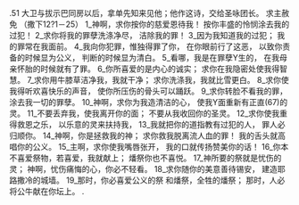 .51 
大卫与拔示巴同房以后，拿单先知来见他；他作这诗，交给圣咏团长。 
求主赦免 
（撒下12?1－25） 
1_神啊，求你按你的慈爱恩待我！ 
按你丰盛的怜悯涂去我的过犯！ 
2_求你将我的罪孽洗涤净尽， 
洁除我的罪！ 
3_因为我知道我的过犯； 
我的罪常在我面前。 
4_我向你犯罪，惟独得罪了你， 
在你眼前行了这恶， 
以致你责备的时候显为公义， 
判断的时候显为清白。 
5_看哪，我是在罪孽Y生的， 
在我母亲怀胎的时候就有了罪。 
6_你所喜爱的是内心的诚实； 
求你在我隐密处使我得智慧。 
7_求你用牛膝草洁净我，我就干净； 
求你洗涤我，我就比雪更白。 
8_求你使我得听欢喜快乐的声音， 
使你所压伤的骨头可以踊跃。 
9_求你转脸不看我的罪， 
涂去我一切的罪孽。 
10_神啊，求你为我造清洁的心， 
使我Y面重新有正直(67)的灵。 
11_不要丢弃我，使我离开你的面； 
不要从我收回你的圣灵。 
12_求你使我重得救恩之乐， 
以乐意的灵来扶持我， 
13_我就把你的道指教有过犯的人， 
罪人必归顺你。 
14_神啊，你是拯救我的神； 
求你救我脱离流人血的罪！ 
我的舌头就高唱你的公义。 
15_主啊，求你使我嘴唇张开， 
我的口就传扬赞美你的话！ 
16_你本不喜爱祭物，若喜爱，我就献上； 
燔祭你也不喜悦。 
17_神所要的祭就是忧伤的灵； 
神啊，忧伤痛悔的心，你必不轻看。 
18_求你随你的美意善待锡安， 
建造耶路撒冷的城墙。 
19_那时，你必喜爱公义的祭 
和燔祭，全牲的燔祭； 
那时，人必将公牛献在你坛上。 
.